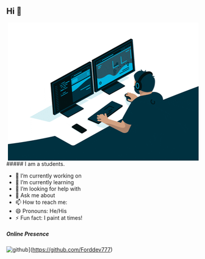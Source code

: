 
## Hi 👋
<img align="right" src="https://github.com/Forddev777/Forddev777/blob/main/giphy.gif" alt="Hola Coders" width="500" height="360"/> 
##### I am a students.

- 🔭 I’m currently working on
- 🌱 I’m currently learning 
- 🤔 I’m looking for help with 
- 💬 Ask me about 
- 📫 How to reach me: 
- 😄 Pronouns: He/His
- ⚡ Fun fact: I paint at times!

##### Online Presence
<img src='https://cdn.jsdelivr.net/npm/simple-icons@3.0.1/icons/github.svg' alt='github' height='40'>](https://github.com/Forddev777)
